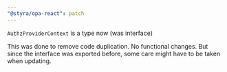 ```yaml
---
"@styra/opa-react": patch
---
```


`AuthzProviderContext` is a type now (was interface)

This was done to remove code duplication. No functional changes. But since the
interface was exported before, some care might have to be taken when updating.
